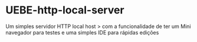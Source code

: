 # UEBE-http-local-server
Um simples servidor HTTP local host > com a funcionalidade de ter um Mini navegador para testes e uma simples IDE para rápidas edições
